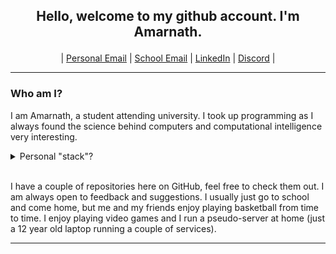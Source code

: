 ## <p align="center"> Hello, welcome to my github account. I'm Amarnath. </p>

<p align="center">
    | <a href="mailto:apatel6ty@protonmail.com?subject=&body=">Personal Email</a> |
    <a href="mailto:amarnathpate2021@fau.edu?subject=&body=">School Email</a> |
    <a href="https://www.linkedin.com/in/amarnath-patel-772b56286/">LinkedIn</a> |
    <a href="https://discordapp.com/users/617140289311735818">Discord</a> |
</p>

<hr>

### Who am I?

I am Amarnath, a student attending university. I took up programming as I always found the science behind computers and computational intelligence very interesting.

<details>
<summary>Personal "stack"?</summary>
<br>

![C](assets/c.svg) &nbsp;
![C++](assets/cplusplus.svg) &nbsp;
![Bash](assets/gnubash.svg) &nbsp;
![Fish](assets/fishshell.svg) &nbsp;
![Rust](assets/rust.svg) &nbsp;
![Golang](assets/go.svg) &nbsp;
![HTML](assets/html5.svg) &nbsp;
![CSS](assets/css3.svg) &nbsp;
![JavaScript](assets/javascript.svg) &nbsp;
![Python](assets/python.svg) &nbsp;

![Neovim](assets/neovim.svg) &nbsp;
![VSCode](assets/visualstudiocode.svg) &nbsp;

<br>

![Git](assets/git.svg) &nbsp;
![Node.js](assets/nodedotjs.svg) &nbsp;
![Bun](assets/bun.svg) &nbsp;

<br>

![Linux](assets/linux.svg) &nbsp;
![Windows](assets/windows.svg) &nbsp;
![BSD](assets/bsd.svg) &nbsp;
![Raspberry Pi](assets/raspberrypi.svg) &nbsp;

<br>
</details>
<br>

I have a couple of repositories here on GitHub, feel free to check them out. I am always open to feedback and suggestions. I usually just go to school and come home, but me and my friends enjoy playing basketball from time to time. I enjoy playing video games and I run a pseudo-server at home (just a 12 year old laptop running a couple of services).

<hr>
